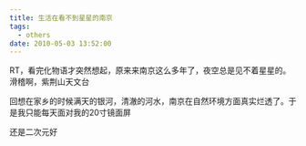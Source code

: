 ```yaml
---
title: 生活在看不到星星的南京
tags:
  - others
date: 2010-05-03 13:52:00
---
```


RT，看完化物语才突然想起，原来来南京这么多年了，夜空总是见不着星星的。滑稽啊，紫荆山天文台

回想在家乡的时候满天的银河，清澈的河水，南京在自然环境方面真实烂透了。于是我只能每天面对我的20寸镜面屏

还是二次元好